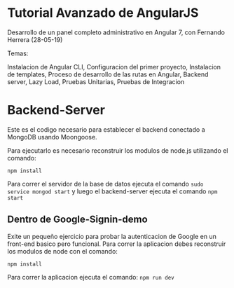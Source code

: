 # Tutorial Avanzado de AngularJS

Desarrollo de un panel completo administrativo en Angular 7, con Fernando Herrera (28-05-19)

Temas: 

Instalacion de Angular CLI, 
Configuracion del primer proyecto,
Instalacion de templates,
Proceso de desarrollo de las rutas en Angular,
Backend server,
Lazy Load,
Pruebas Unitarias,
Pruebas de Integracion

# Backend-Server 

Este es el codigo necesario para establecer el backend conectado
a MongoDB usando Moongoose.

Para ejecutarlo es necesario reconstruir los modulos de node.js
utilizando el comando:

```
npm install
```

Para correr el servidor de la base de datos ejecuta el comando  `sudo service mongod start`  y luego el backend-server ejecuta el comando `npm start`  

## Dentro de Google-Signin-demo

Exite un pequeño ejercicio para probar la autenticacion de Google en un 
front-end basico pero funcional. Para correr la aplicacion debes reconstruir
los modulos de node con el comando:

```
npm install
```

Para correr la aplicacion ejecuta el comando: `npm run dev`
